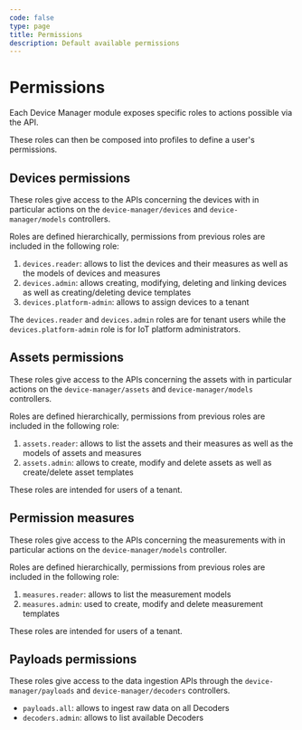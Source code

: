 ```yaml
---
code: false
type: page
title: Permissions
description: Default available permissions
---
```


# Permissions

Each Device Manager module exposes specific roles to actions possible via the API.

These roles can then be composed into profiles to define a user's permissions.

## Devices permissions

These roles give access to the APIs concerning the devices with in particular actions on the `device-manager/devices` and `device-manager/models` controllers.

Roles are defined hierarchically, permissions from previous roles are included in the following role:

1. `devices.reader`: allows to list the devices and their measures as well as the models of devices and measures
2. `devices.admin`: allows creating, modifying, deleting and linking devices as well as creating/deleting device templates
3. `devices.platform-admin`: allows to assign devices to a tenant

The `devices.reader` and `devices.admin` roles are for tenant users while the `devices.platform-admin` role is for IoT platform administrators.

## Assets permissions

These roles give access to the APIs concerning the assets with in particular actions on the `device-manager/assets` and `device-manager/models` controllers.

Roles are defined hierarchically, permissions from previous roles are included in the following role:

1. `assets.reader`: allows to list the assets and their measures as well as the models of assets and measures
2. `assets.admin`: allows to create, modify and delete assets as well as create/delete asset templates

These roles are intended for users of a tenant.

## Permission measures

These roles give access to the APIs concerning the measurements with in particular actions on the `device-manager/models` controller.

Roles are defined hierarchically, permissions from previous roles are included in the following role:

1. `measures.reader`: allows to list the measurement models
2. `measures.admin`: used to create, modify and delete measurement templates

These roles are intended for users of a tenant.

## Payloads permissions

These roles give access to the data ingestion APIs through the `device-manager/payloads` and `device-manager/decoders` controllers.

- `payloads.all`: allows to ingest raw data on all Decoders
- `decoders.admin`: allows to list available Decoders
